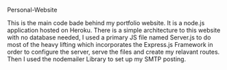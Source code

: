Personal-Website

This is the main code bade behind my portfolio website. It is a node.js application hosted on Heroku. There is a simple architecture to this website with no database needed, I used a primary JS file named Server.js to do most of the heavy lifting which incorporates the Express.js Framework in order to configure the server, serve the files and create my relavant routes. Then I used the nodemailer Library to set up my SMTP posting.
